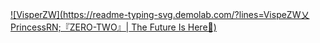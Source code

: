 [![VisperZW](https://readme-typing-svg.demolab.com/?lines=VispeZW乂PrincessRN;『ZERO-TWO』|  The Future Is Here💋)](https://git.io/typing-svg)
